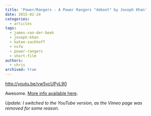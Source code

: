 ```yaml
---
title: 'Power/Rangers - A Power Rangers "deboot" by Joseph Khan'
date: 2015-02-24
categories:
  - articles
tags:
  - james-van-der-beek
  - joseph-khan
  - katee-sackhoff
  - nsfw
  - power-rangers
  - short-film
authors:
  - chris
archived: true
---
```


http://youtu.be/vw5vcUPyL90

Awesome. [More info available here](https://www.youtube.com/watch?v=dDKR_2HqymU).

_Update: I switched to the YouTube version, as the Vimeo page was removed for some reason._
